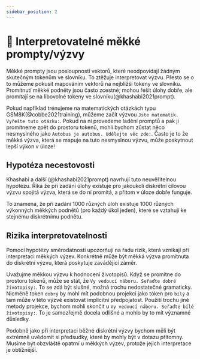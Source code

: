 ```yaml
---
sidebar_position: 2
---
```


# 🔴 Interpretovatelné měkké prompty/výzvy

Měkké prompty jsou posloupností vektorů, které
neodpovídají žádným skutečným tokenům ve slovníku. To ztěžuje
interpretovat výzvu. Přesto se o to můžeme pokusit
mapováním vektorů na nejbližší tokeny ve slovníku. Promítnutí 
měkké podněty jsou často zcestné; mohou řešit 
úlohy dobře, ale promítají se na libovolné tokeny ve slovníku(@khashabi2021prompt).

Pokud například trénujeme na matematických otázkách typu GSM8K(@cobbe2021training), 
můžeme začít výzvou `Jste matematik. Vyřešte tuto otázku:`. 
Pokud na ní provedeme ladění promptů a pak ji promítneme zpět do prostoru tokenů, mohli bychom 
zůstat něco nesmyslného jako `Autobus je autobus. Udělejte věc zde:`. Často je to
že měkká výzva, která se mapuje na tuto nesmyslnou výzvu, může poskytnout lepší výkon v úloze!

## Hypotéza necestovosti

Khashabi a další (@khashabi2021prompt) navrhují tuto neuvěřitelnou hypotézu. Říká 
že při zadání úlohy existuje pro jakoukoli diskrétní cílovou výzvu 
spojitá výzva, která se do ní promítá, a přitom v úloze dobře funguje.

To znamená, že při zadání 1000 různých úloh existuje 1000 různých
výkonných měkkých podnětů (pro každý úkol jeden), které se vztahují ke stejnému diskrétnímu podnětu.

## Rizika interpretovatelnosti

Pomocí hypotézy směrodatnosti upozorňují na řadu rizik, která vznikají 
při interpretaci měkkých výzev. Konkrétně může být měkká výzva promítnuta do
diskrétní výzvu, která poskytuje zavádějící záměr.

Uvažujme měkkou výzvu k hodnocení životopisů. Když se promítne do prostoru tokenů, může se stát, že
`Vy vedoucí náboru. Seřaďte dobré životopisy:`. To se zdá být slušné, možná trochu nedostatečné
gramaticky. Nicméně token `dobrý` by mohl mít podobnou projekci jako token pro `bílý` a tam
může v této výzvě existovat implicitní předpojatost. Použití trochu jiné metody projekce,
bychom mohli skončit u `Vy vedoucí náboru. Seřaďte bílé životopisy:`. To je samozřejmě docela
odlišné a mohlo by to mít významné důsledky.

Podobně jako při interpretaci běžné diskrétní výzvy bychom měli být extrémně 
uvědomit si předsudky, které by mohly být v dotazu přítomny. Musíme být obzvláště
opatrní u měkkých výzev, protože jejich interpretace je obtížnější.
